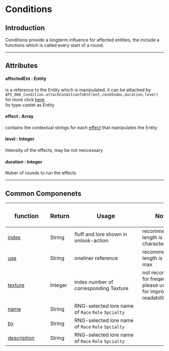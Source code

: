 # Conditions

## Introduction
Conditions provide a longterm influence for affected entities, the include a functions which is called every start of a round.  
  
---
  
## Attributes

####  affectedEnt : Entity
is a reference to the Entity which is manipulated, it can be attached by ``API_006_Condition.attachConditionToEnt(ent,condIndex,duration,level)`` for more click [here](../../../../Modules/006/Overview.md).  
Its type-castet as Entity   
  
####  effect : Array  
contains the contextual strings for each [effect](Effect.md) that manipulates the Entity

####  level : Integer  
Intensity of the effects, may be not neccessary

####  duration : Integer  
Nuber of rounds to run the effects
  
---
  
## Common Componenets  
| <h3 style="width:119px"> **function** </h3> | <h3>**Return**</h3> | <h3 style="width:200px"> **Usage** </h3> | <h3 style="width:160px"> **Notation** </h3> |  
|------------------|---------|----------------------------------------------------------|-----------------------------------------------------------------------------------------------|
| [index](../../Entity-Attributes/Components/List/12.md)            |  String  | fluff and lore shown in onlook-action                    | recommended length is 40 characters at max                                                    |
| [use](../../Entity-Attributes/Components/List/72.md)         | String  | oneliner reference                                       | recommended length is 2 words at max                                                          |
| [texture](../../Entity-Attributes/Components/List/12.md)  | Integer | index number of corresponding Texture                    | not recommended for freqeunt use.   please use textureID for improved readabillity.           |  
| [name](../../Entity-Attributes/Components/List/6.md)          | String  | RNG-selected lore name of ``Race`` ``Role`` ``Spcialty`` |                                                                                               |
| [by](../../Entity-Attributes/Components/List/71.md)          | String  | RNG-selected lore name of ``Race`` ``Role`` ``Spcialty`` |                                                                                               |
| [description](../../Entity-Attributes/Components/List/0.md)          | String  | RNG-selected lore name of ``Race`` ``Role`` ``Spcialty`` |                                                                                               |
  




